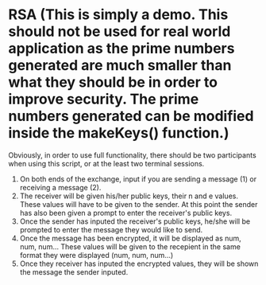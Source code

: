 # RSA (This is simply a demo. This should not be used for real world application as the prime numbers generated are much smaller than what they should be in order to improve security. The prime numbers generated can be modified inside the makeKeys() function.) 

Obviously, in order to use full functionality, there should be two participants when using this script, or at the least two terminal sessions.

1. On both ends of the exchange, input if you are sending a message (1) or receiving a message (2).
2. The receiver will be given his/her public keys, their n and e values. These values will have to be given to the sender. At this point the sender has also been given a prompt to enter the receiver's public keys.
3. Once the sender has inputed the receiver's public keys, he/she will be prompted to enter the message they would like to send.
4. Once the message has been encrypted, it will be displayed as num, num, num... These values will be given to the recepient in the same format they were displayed (num, num, num...)
5. Once they receiver has inputed the encrypted values, they will be shown the message the sender inputed.

